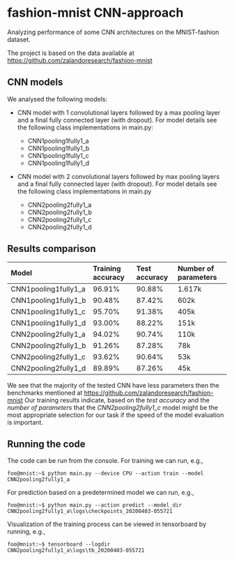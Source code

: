 # fashion-mnist CNN-approach

Analyzing performance of some CNN architectures on the MNIST-fashion dataset.

The project is based on the data available at https://github.com/zalandoresearch/fashion-mnist

## CNN models

We analysed the following models:

- CNN model with 1 convolutional layers followed by a max pooling layer and a final fully connected layer (with dropout).
For model details see the following class implementations in main.py:
  - CNN1pooling1fully1_a
  - CNN1pooling1fully1_b
  - CNN1pooling1fully1_c
  - CNN1pooling1fully1_d

- CNN model with 2 convolutional layers followed by max pooling layers and a final fully connected layer (with dropout). For model details see the following class implementations in main.py
  - CNN2pooling2fully1_a
  - CNN2pooling2fully1_b
  - CNN2pooling2fully1_c
  - CNN2pooling2fully1_d
  
## Results comparison

| Model        | Training accuracy           | Test accuracy  |  Number of parameters  |
| :------------ |:--------------| :-----| :-----|
| CNN1pooling1fully1_a  |  96.91%  |  90.88%  | 1.617k |
| CNN1pooling1fully1_b  |  90.48%  |  87.42%  | 602k |
| CNN1pooling1fully1_c  |  95.70%  |  91.38%  | 405k |
| CNN1pooling1fully1_d  |  93.00%  |  88.22%  | 151k |
| CNN2pooling2fully1_a  |  94.02%  |  90.74%  | 110k |
| CNN2pooling2fully1_b  |  91.26%  |  87.28%  | 78k |
| CNN2pooling2fully1_c  |  93.62%  |  90.64%  | 53k |
| CNN2pooling2fully1_d  |  89.89%  |  87.26%  | 45k |

We see that the majority of the tested CNN have less parameters then the benchmarks mentioned at https://github.com/zalandoresearch/fashion-mnist
Our training results indicate, based on the *test accuracy* and the *number of parameters* that the *CNN2pooling2fully1_c* model might be the most appropriate selection for our task if the speed of the model evaluation is important.
  
## Running the code

The code can be run from the console. For training we can run, e.g., 
```console
foo@mnist:~$ python main.py --device CPU --action train --model CNN2pooling2fully1_a
```
 
For prediction based on a predetermined model we can run, e.g., 
```console
foo@mnist:~$ python main.py --action predict --model_dir CNN2pooling2fully1_a\logs\checkpoints_20200403-055721
``` 

Visualization of the training process can be viewed in tensorboard by running, e.g., 
```console
foo@mnist:~$ tensorboard --logdir CNN2pooling2fully1_a\logs\tb_20200403-055721
``` 

 



 
